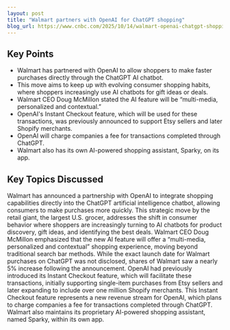 ```yaml
---
layout: post 
title: "Walmart partners with OpenAI for ChatGPT shopping"
blog_url: https://www.cnbc.com/2025/10/14/walmart-openai-chatgpt-shopping.html?utm_source=tldrai 
---
```




## Key Points

- Walmart has partnered with OpenAI to allow shoppers to make faster purchases directly through the ChatGPT AI chatbot.
- This move aims to keep up with evolving consumer shopping habits, where shoppers increasingly use AI chatbots for gift ideas or deals.
- Walmart CEO Doug McMillon stated the AI feature will be “multi-media, personalized and contextual.”
- OpenAI's Instant Checkout feature, which will be used for these transactions, was previously announced to support Etsy sellers and later Shopify merchants.
- OpenAI will charge companies a fee for transactions completed through ChatGPT.
- Walmart also has its own AI-powered shopping assistant, Sparky, on its app.

## Key Topics Discussed

Walmart has announced a partnership with OpenAI to integrate shopping capabilities directly into the ChatGPT artificial intelligence chatbot, allowing consumers to make purchases more quickly. This strategic move by the retail giant, the largest U.S. grocer, addresses the shift in consumer behavior where shoppers are increasingly turning to AI chatbots for product discovery, gift ideas, and identifying the best deals. Walmart CEO Doug McMillon emphasized that the new AI feature will offer a “multi-media, personalized and contextual” shopping experience, moving beyond traditional search bar methods. While the exact launch date for Walmart purchases on ChatGPT was not disclosed, shares of Walmart saw a nearly 5% increase following the announcement. OpenAI had previously introduced its Instant Checkout feature, which will facilitate these transactions, initially supporting single-item purchases from Etsy sellers and later expanding to include over one million Shopify merchants. This Instant Checkout feature represents a new revenue stream for OpenAI, which plans to charge companies a fee for transactions completed through ChatGPT. Walmart also maintains its proprietary AI-powered shopping assistant, named Sparky, within its own app.

